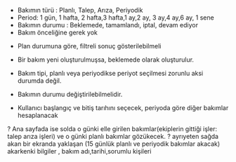 
* Bakımın türü : Planlı, Talep, Arıza, Periyodik
* Period: 1 gün, 1 hafta, 2 hafta,3 hafta,1 ay,2 ay, 3 ay,4 ay,6 ay, 1 sene
* Bakımın durumu : Beklemede, tamamlandı, iptal, devam ediyor
* Bakım önceliğine gerek yok

+ Plan durumuna göre, filtreli sonuç gösterilebilmeli
+ Bir bakım yeni oluşturulmuşsa, beklemede olarak oluşturulur.

+ Bakım tipi, planlı veya periyodikse periyot seçilmesi zorunlu aksi durumda değil.
+ Bakımın durumu değiştirilebilmelidir.

+ Kullanıcı başlangıç ve bitiş tarıhını seçecek, periyoda göre diğer bakımlar hesaplanacak

? Ana sayfada ise solda o günki elle girilen bakımlar(ekiplerin gittiği işler: talep arıza işleri) ve o günki planlı bakımlar gözükecek.
? ayrıyeten sağda akan bir ekranda yaklaşan (15 günlük planlı ve periyodik bakımlar akacak) akarkenki bilgiler , bakım adı,tarihi,sorumlu kişileri
